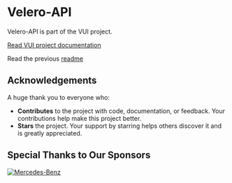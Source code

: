 # Velero-API

Velero-API is part of the VUI project.

[Read VUI project documentation](https://vui.seriohub.com/)

Read the previous [readme](./README_old.md)

## Acknowledgements

A huge thank you to everyone who:

- **Contributes** to the project with code, documentation, or feedback. Your contributions help make this project better.
- **Stars** the project. Your support by starring helps others discover it and is greatly appreciated.
  
## Special Thanks to Our Sponsors

[![Mercedes-Benz](https://avatars.githubusercontent.com/mercedes-benz?s=50)](https://github.com/mercedes-benz)
